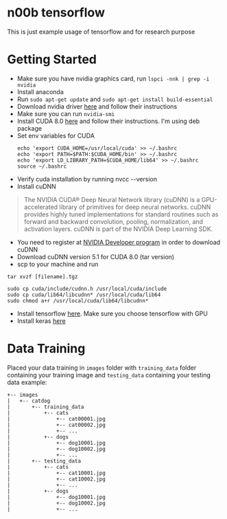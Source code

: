 # n00b tensorflow
This is just example usage of tensorflow and for research purpose

# Getting Started
* Make sure you have nvidia graphics card, run `lspci -nnk | grep -i nvidia`
* Install anaconda
* Run `sudo apt-get update` and `sudo apt-get install build-essential`
* Download nvidia driver [here](http://www.nvidia.com/Download/index.aspx?lang=en-us) and follow their instructions
* Make sure you can run `nvidia-smi`
* Install CUDA 8.0 [here](https://developer.nvidia.com/cuda-downloads) and follow their instructions. I'm using deb package
* Set env variables for CUDA
    ```
    echo 'export CUDA_HOME=/usr/local/cuda' >> ~/.bashrc
    echo 'export PATH=$PATH:$CUDA_HOME/bin' >> ~/.bashrc
    echo 'export LD_LIBRARY_PATH=$CUDA_HOME/lib64' >> ~/.bashrc
    source ~/.bashrc
    ```
* Verify cuda installation by running nvcc --version
* Install cuDNN
> The NVIDIA CUDA® Deep Neural Network library (cuDNN) is a GPU-accelerated library of primitives
> for deep neural networks. cuDNN provides highly tuned implementations for standard routines such as
> forward and backward convolution, pooling, normalization, and activation layers.
> cuDNN is part of the NVIDIA Deep Learning SDK.
* You need to register at [NVIDIA Developer program](https://developer.nvidia.com/developer-program) in order to download cuDNN
* Download cuDNN version 5.1 for CUDA 8.0 (tar version)
* scp to your machine and run
```
tar xvzf [filename].tgz

sudo cp cuda/include/cudnn.h /usr/local/cuda/include
sudo cp cuda/lib64/libcudnn* /usr/local/cuda/lib64
sudo chmod a+r /usr/local/cuda/lib64/libcudnn*
```
* Install tensorflow [here](https://www.tensorflow.org/install/). Make sure you choose tensorflow with GPU
* Install keras [here](https://keras.io)

# Data Training

Placed your data training in `images` folder with `training_data` folder containing your training image and `testing_data`
containing your testing data
example:

```
+-- images
|   +-- catdog
|       +-- training_data
|           +-- cats
|               +-- cat00001.jpg
|               +-- cat00002.jpg
|               +-- ...
|           +-- dogs
|               +-- dog10001.jpg
|               +-- dog10002.jpg
|               +-- ...
|       +-- testing_data
|           +-- cats
|               +-- cat10001.jpg
|               +-- cat10002.jpg
|               +-- ...
|           +-- dogs
|               +-- dog10001.jpg
|               +-- dog10002.jpg
|               +-- ...
```
